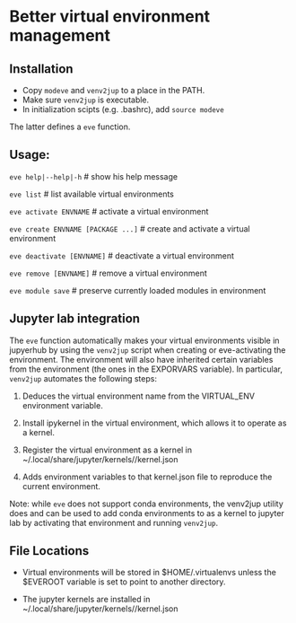 # Better virtual environment management

## Installation

  - Copy `modeve` and `venv2jup` to a place in the PATH.
  - Make sure `venv2jup` is executable.
  - In initialization scipts (e.g. .bashrc), add `source modeve`

The latter defines a `eve` function. 

## Usage:

 `eve help|--help|-h`                  # show his help message

 `eve list`                            # list available virtual environments

 `eve activate ENVNAME`                # activate a virtual environment

 `eve create ENVNAME [PACKAGE ...]`    # create and activate a virtual environment

 `eve deactivate [ENVNAME]`            # deactivate a virtual environment
 
 `eve remove [ENVNAME]`                # remove a virtual environment

 `eve module save`                     # preserve currently loaded modules in environment

## Jupyter lab integration

The `eve` function automatically makes your virtual environments visible in jupyerhub by using the `venv2jup` script when creating or eve-activating the environment. The environment will also have inherited certain variables from the environment (the ones in the EXPORVARS variable).  In particular, `venv2jup` automates the following steps:

 1. Deduces the virtual environment name from the VIRTUAL_ENV 
    environment variable.

 2. Install ipykernel in the virtual environment, which allows 
    it to operate as a kernel.

 3. Register the virtual environment as a kernel in 
    ~/.local/share/jupyter/kernels/<NAME>/kernel.json

 4. Adds environment variables to that kernel.json file to 
    reproduce the current environment.

Note: while `eve` does not support conda environments, the venv2jup utility does and can be used to add conda environments to as a kernel to jupyter lab by activating that environment and running `venv2jup`.

## File Locations

  - Virtual environments will be stored in $HOME/.virtualenvs unless the $EVEROOT variable is set to point to another directory.
  
  - The jupyter kernels are installed in ~/.local/share/jupyter/kernels/<NAME>/kernel.json
